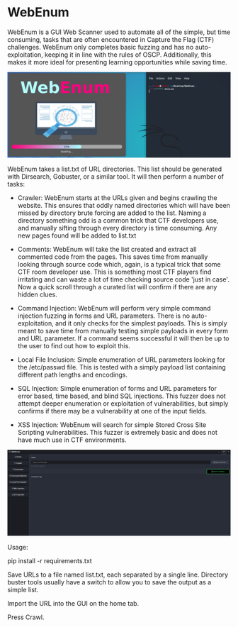 # WebEnum
WebEnum is a GUI Web Scanner used to automate all of the simple, but time consuming, tasks that are often encountered in Capture the Flag (CTF) challenges. WebEnum only completes basic fuzzing and has no auto-exploitation, keeping it in line with the rules of OSCP. Additionally, this makes it more ideal for presenting learning opportunities while saving time.

![alt text](https://github.com/Ayodub/WebEnum/blob/main/images/loading_screen.png?raw=true)

WebEnum takes a list.txt of URL directories. This list should be generated with Dirsearch, Gobuster, or a similar tool. It will then perform a number of tasks:

- Crawler: WebEnum starts at the URLs given and begins crawling the website. This ensures that oddly named directories which will have been missed by directory brute forcing are added to the list. Naming a directory something odd is a common trick that CTF developers use, and manually sifting through every directory is time consuming. Any new pages found will be added to list.txt

- Comments: WebEnum will take the list created and extract all commented code from the pages. This saves time from manually looking through source code which, again, is a typical trick that some CTF room developer use. This is something most CTF players find irritating and can waste a lot of time checking source code 'just in case'. Now a quick scroll through a curated list will confirm if there are any hidden clues.

- Command Injection: WebEnum will perform very simple command injection fuzzing in forms and URL parameters. There is no auto-exploitation, and it only checks for the simplest payloads. This is simply meant to save time from manually testing simple payloads in every form and URL parameter. If a command seems successful it will then be up to the user to find out how to exploit this.

- Local File Inclusion: Simple enumeration of URL parameters looking for the /etc/passwd file. This is tested with a simply payload list containing different path lengths and encodings.

- SQL Injection: Simple enumeration of forms and URL parameters for error based, time based, and blind SQL injections. This fuzzer does not attempt deeper enumeration or exploitation of vulnerabilities, but simply confirms if there may be a vulnerability at one of the input fields.

- XSS Injection: WebEnum will search for simple Stored Cross Site Scripting vulnerabilities. This fuzzer is extremely basic and does not have much use in CTF environments.


![alt text](https://github.com/Ayodub/WebEnum/blob/main/images/interface.png?raw=true)


Usage:

pip install -r requirements.txt

Save URLs to a file named list.txt, each separated by a single line. Directory buster tools usually have a switch to allow you to save the output as a simple list.

Import the URL into the GUI on the home tab.

Press Crawl.
